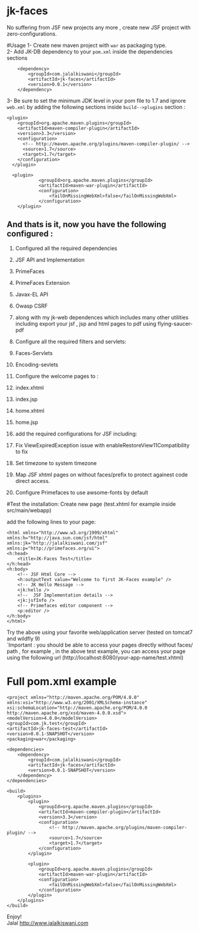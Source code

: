 # jk-faces
No suffering from JSF new projects any more , create new JSF project with zero-configurations.

#Usage
1- Create new maven  project with `war` as packaging type.  
2- Add JK-DB dependency to your `pom.xml` inside the dependencies sections 

		<dependency>
			<groupId>com.jalalkiswani</groupId>
			<artifactId>jk-faces</artifactId>
			<version>0.0.1</version>
		</dependency>
    
3- Be sure to set the minimum JDK level in your pom file to 1.7 and ignore `web.xml` by adding the following sections inside `build-->plugins` section :

	<plugin>
        <groupId>org.apache.maven.plugins</groupId>
        <artifactId>maven-compiler-plugin</artifactId>
        <version>3.3</version>
        <configuration>
          <!-- http://maven.apache.org/plugins/maven-compiler-plugin/ -->
          <source>1.7</source>
          <target>1.7</target>
        </configuration>
      </plugin> 
      
      <plugin>
				<groupId>org.apache.maven.plugins</groupId>
				<artifactId>maven-war-plugin</artifactId>
				<configuration>
					<failOnMissingWebXml>false</failOnMissingWebXml>
				</configuration>
		</plugin>  
       
## And thats is it, now you have the following configured :
1. Configured all the required dependencies
  1. JSF API and Implementation
  2. PrimeFaces  	
  3. PrimeFaces Extension
  4. Javax-EL API
  5. Owasp CSRF 
  6. along with my jk-web dependences which includes many other utilities including export your jsf , jsp and html pages to pdf using flying-saucer-pdf
 	
2. Configure all the required filters and servlets: 
  1. Faces-Servlets
  2. Encoding-sevlets 
 
3. Configure the welcome pages to :
  1. index.xhtml
  2. index.jsp
  3. home.xhtml
  4. home.jsp

4. add the required configurations for JSF including:
  1. Fix ViewExpiredException issue with enableRestoreView11Compatibility to fix 
  2. Set  timezone to system timezone
  3. Map JSF xhtml pages on without faces/prefix to protect againest code direct access.
 
5. Configure Primefaces to use awsome-fonts by default

#Test the installation:
Create new page (test.xhtml for example inside src/main/webapp)

add the following lines to your page:

	<html xmlns="http://www.w3.org/1999/xhtml" xmlns:h="http://java.sun.com/jsf/html" xmlns:jk="http://jalalkiswani.com/jsf" xmlns:p="http://primefaces.org/ui">
	<h:head>
		<title>JK-Faces Test</title>
	</h:head>
	<h:body>
		<!-- JSF Html Core -->
		<h:outputText value="Welcome to first JK-Faces example" />
		<!-- JK Hello Message -->
		<jk:hello />
		<!--  JSF Implementation details -->
		<jk:jsfInfo />
		<!-- Primefaces editor component -->
		<p:editor />
	</h:body>
	</html>

Try the above using your favorite web/application server (tested on tomcat7 and wildfly 9)   
`Important : you should be able to access your pages directly without faces/ path , for example , in the above test example, you
can access your page using the following url (http://localhost:8080/your-app-name/test.xhtml)

# Full pom.xml example

	<project xmlns="http://maven.apache.org/POM/4.0.0" xmlns:xsi="http://www.w3.org/2001/XMLSchema-instance" xsi:schemaLocation="http://maven.apache.org/POM/4.0.0 http://maven.apache.org/xsd/maven-4.0.0.xsd">
	<modelVersion>4.0.0</modelVersion>
	<groupId>com.jk.test</groupId>
	<artifactId>jk-faces-test</artifactId>
	<version>0.0.1-SNAPSHOT</version>
	<packaging>war</packaging>

	<dependencies>
		<dependency>
			<groupId>com.jalalkiswani</groupId>
			<artifactId>jk-faces</artifactId>
			<version>0.0.1-SNAPSHOT</version>
		</dependency>
	</dependencies>

	<build>
		<plugins>
			<plugin>
				<groupId>org.apache.maven.plugins</groupId>
				<artifactId>maven-compiler-plugin</artifactId>
				<version>3.3</version>
				<configuration>
					<!-- http://maven.apache.org/plugins/maven-compiler-plugin/ -->
					<source>1.7</source>
					<target>1.7</target>
				</configuration>
			</plugin>

			<plugin>
				<groupId>org.apache.maven.plugins</groupId>
				<artifactId>maven-war-plugin</artifactId>
				<configuration>
					<failOnMissingWebXml>false</failOnMissingWebXml>
				</configuration>
			</plugin>
		</plugins>
	</build>

</project>

Enjoy!  
Jalal
http://www.jalalkiswani.com
